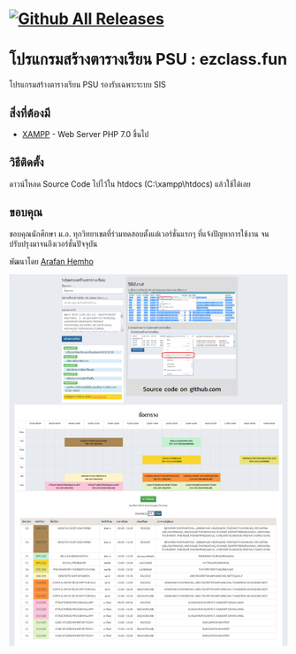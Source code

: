 [![Github All Releases](https://img.shields.io/github/downloads/atom/atom/total.svg)]()
======

# โปรแกรมสร้างตารางเรียน PSU : ezclass.fun

โปรแกรมสร้างตารางเรียน PSU รองรับเฉพาะระบบ SIS

## สิ่งที่ต้องมี

* [XAMPP](https://www.apachefriends.org/download.html) - Web Server PHP 7.0 ขึ้นไป


## วิธีติดตั้ง

ดาวน์โหลด Source Code ไปไว้ใน htdocs (C:\xampp\htdocs) แล้วใช้ได้เลย

## ขอบคุณ

ขอบคุณนักศึกษา ม.อ. ทุกวิทยาเขตที่ร่วมทดสอบตั้งแต่เวอร์ชั่นแรกๆ ที่แจ้งปัญหาการใช้งาน จนปรับปรุงมาจนถึงเวอร์ชั่นปัจจุบัน

พัฒนาโดย [Arafan Hemho](https://www.facebook.com/arafarn)

![Screenshot](https://raw.githubusercontent.com/arafarn12/ezclass.fun/master/screencapture-ezclass-fun-2019-06-19-06_30_40.png)
